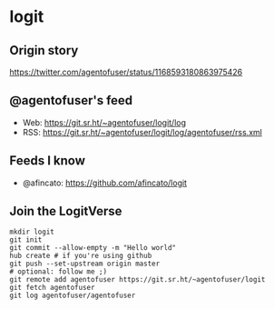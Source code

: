# logit

## Origin story

<https://twitter.com/agentofuser/status/1168593180863975426>

## @agentofuser's feed

- Web: <https://git.sr.ht/~agentofuser/logit/log>
- RSS: <https://git.sr.ht/~agentofuser/logit/log/agentofuser/rss.xml>

## Feeds I know

- @afincato: <https://github.com/afincato/logit>

## Join the LogitVerse

```
mkdir logit
git init
git commit --allow-empty -m "Hello world"
hub create # if you're using github
git push --set-upstream origin master
# optional: follow me ;)
git remote add agentofuser https://git.sr.ht/~agentofuser/logit
git fetch agentofuser
git log agentofuser/agentofuser
```
